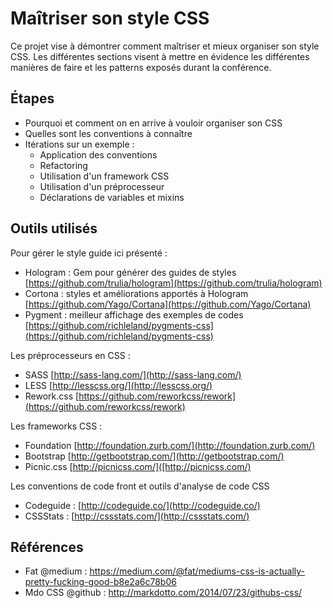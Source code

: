 # Maîtriser son style CSS

Ce projet vise à démontrer comment maîtriser et mieux organiser son style CSS.
Les différentes sections visent à mettre en évidence les différentes manières de
faire et les patterns exposés durant la conférence.

## Étapes

* Pourquoi et comment on en arrive à vouloir organiser son CSS
* Quelles sont les conventions à connaître
* Itérations sur un exemple :
  * Application des conventions
  * Refactoring
  * Utilisation d'un framework CSS
  * Utilisation d'un préprocesseur
  * Déclarations de variables et mixins

## Outils utilisés

Pour gérer le style guide ici présenté :

* Hologram : Gem pour générer des guides de styles [https://github.com/trulia/hologram](https://github.com/trulia/hologram)
* Cortona : styles et améliorations apportés à Hologram [https://github.com/Yago/Cortana](https://github.com/Yago/Cortana)
* Pygment : meilleur affichage des exemples de codes [https://github.com/richleland/pygments-css](https://github.com/richleland/pygments-css)

Les préprocesseurs en CSS :

* SASS [http://sass-lang.com/](http://sass-lang.com/)
* LESS [http://lesscss.org/](http://lesscss.org/)
* Rework.css [https://github.com/reworkcss/rework](https://github.com/reworkcss/rework)

Les frameworks CSS :

* Foundation [http://foundation.zurb.com/](http://foundation.zurb.com/)
* Bootstrap [http://getbootstrap.com/](http://getbootstrap.com/)
* Picnic.css [http://picnicss.com/]([http://picnicss.com/)

Les conventions de code front et outils d'analyse de code CSS

* Codeguide : [http://codeguide.co/](http://codeguide.co/)
* CSSStats : [http://cssstats.com/](http://cssstats.com/)


## Références
* Fat @medium : https://medium.com/@fat/mediums-css-is-actually-pretty-fucking-good-b8e2a6c78b06
* Mdo CSS @github : http://markdotto.com/2014/07/23/githubs-css/
